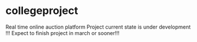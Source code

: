 # collegeproject
Real time online auction platform
Project  current state is under  development !!!
Expect to finish project in march or sooner!!!
